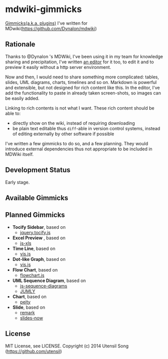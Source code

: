mdwiki-gimmicks
===============

[Gimmicks(a.k.a. plugins)](http://dynalon.github.io/mdwiki/#!gimmicks.md) I've written for MDwiki(https://github.com/Dynalon/mdwiki)

Rationale
-----------

Thanks to @Dynalon 's MDWiki, I've been using it in my team for knowledge sharing and precipitation, I've written [an editor](https://github.com/utensil/mdwiki-editor) for it too, to edit it and to preview it easily without a http server environment.

Now and then, I would need to share something more complicated: tables, slides, UML diagrams, charts, timelines and so on. Markdown is powerful and extensible, but not designed for rich content like this. In the editor, I've add the functionality to paste in already taken screen-shots, so images can be easily added.

Linking to rich contents is not what I want. These rich content should be able to:

* directly show on the wiki, instead of requiring downloading
* be plain text editable thus `diff`-able in version control systems, instead of editing externally by other software if possible

I've written a few gimmicks to do so, and a few planning. They would introduce external dependencies thus not appropriate to be included in MDWiki itself.


Development Status
----------------------

Early stage.

Available Gimmicks
--------------------


Planned Gimmicks
--------------------

* **Tocify Sidebar**, based on
  - [jquery.tocify.js](https://github.com/gfranko/jquery.tocify.js)
* **Excel Preview** , based on
  - [js-xls](https://github.com/SheetJS/js-xls)
* **Time Line**, based on
  - [vis.js](https://github.com/almende/vis)
* **Dot-like Graph**, based on
  - [vis.js](https://github.com/almende/vis)
* **Flow Chart**, based on
  - [flowchart.js](https://github.com/adrai/flowchart.js)
* **UML Sequence Diagram**, based on
  - [js-sequence-diagrams](https://github.com/bramp/js-sequence-diagrams)
  - [JUMLY](https://github.com/tmtk75/jumly)
* **Chart**, based on 
  - [peity](https://github.com/benpickles/peity)
* **Slide**, based on 
  - [remark](https://github.com/gnab/remark)
  - [slides-now](https://github.com/bahmutov/slides-now)

License
-----------------

MIT License, see LICENSE. Copyright (c) 2014 Utensil Song (https://github.com/utensil)


